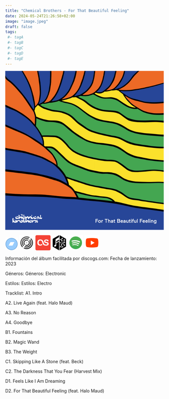 ```yaml
---
title: "Chemical Brothers - For That Beautiful Feeling"
date: 2024-05-24T21:26:58+02:00
image: "image.jpeg"
draft: false
tags:
 #- tagA
 #- tagB
 #- tagC
 #- tagD
 #- tagE
---
```

![cover](image.jpeg (chemical-brothers - for-that-beautiful-feeling))
 
[![bandcamp](../links/svg/bandcamp.png (bandcamp))]()
[![discogs](../links/svg/discogs.png (discogs))](https://www.discogs.com/master/3231511)
[![lastfm](../links/svg/lastfm.png (lastfm))]()
[![musicbrainz](../links/svg/musicbrainz.png (musicbrainz))](https://musicbrainz.org/release/c3eb52e3-7f3e-43bb-9fa2-55c0abb50b57)
[![spotify](../links/svg/spotify.png (putify))](https://open.spotify.com/album/5cLkbqs0qo552lJvXH1JTH)
[![youtube](../links/svg/youtube.png (youtube))](https://www.youtube.com/playlist?list=PLEpjZ6a3i26crTtntgpyM19N_6xYIllm6)
 
Información del álbum facilitada por discogs.com:
Fecha de lanzamiento: 2023

Géneros: Géneros: Electronic

Estilos: Estilos: Electro

Tracklist:
  A1. Intro    

  A2. Live Again (feat. Halo Maud)   

  A3. No Reason    

  A4. Goodbye    

  B1. Fountains    

  B2. Magic Wand    

  B3. The Weight    

  C1. Skipping Like A Stone (feat. Beck)   

  C2. The Darkness That You Fear (Harvest Mix)    

  D1. Feels Like I Am Dreaming    

  D2. For That Beautiful Feeling (feat. Halo Maud)   

